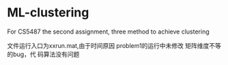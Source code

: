 # ML-clustering
For CS5487 the second assignment, three method to achieve clustering

文件运行入口为xxrun.mat,由于时间原因 problem1的运行中未修改 矩阵维度不等 的bug，代 码算法没有问题
